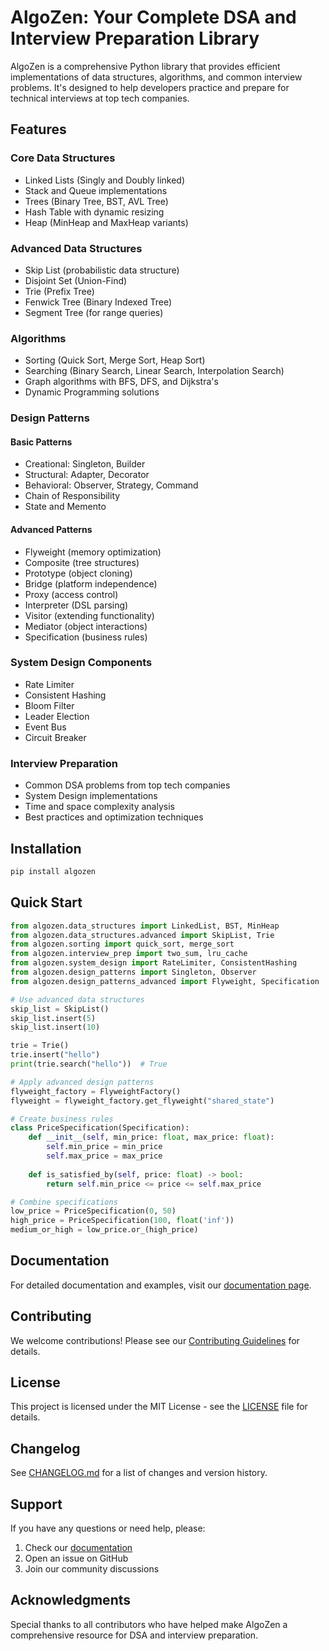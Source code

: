 # AlgoZen: Your Complete DSA and Interview Preparation Library

AlgoZen is a comprehensive Python library that provides efficient implementations of data structures, algorithms, and common interview problems. It's designed to help developers practice and prepare for technical interviews at top tech companies.

## Features

### Core Data Structures
- Linked Lists (Singly and Doubly linked)
- Stack and Queue implementations
- Trees (Binary Tree, BST, AVL Tree)
- Hash Table with dynamic resizing
- Heap (MinHeap and MaxHeap variants)

### Advanced Data Structures
- Skip List (probabilistic data structure)
- Disjoint Set (Union-Find)
- Trie (Prefix Tree)
- Fenwick Tree (Binary Indexed Tree)
- Segment Tree (for range queries)

### Algorithms
- Sorting (Quick Sort, Merge Sort, Heap Sort)
- Searching (Binary Search, Linear Search, Interpolation Search)
- Graph algorithms with BFS, DFS, and Dijkstra's
- Dynamic Programming solutions

### Design Patterns
#### Basic Patterns
- Creational: Singleton, Builder
- Structural: Adapter, Decorator
- Behavioral: Observer, Strategy, Command
- Chain of Responsibility
- State and Memento

#### Advanced Patterns
- Flyweight (memory optimization)
- Composite (tree structures)
- Prototype (object cloning)
- Bridge (platform independence)
- Proxy (access control)
- Interpreter (DSL parsing)
- Visitor (extending functionality)
- Mediator (object interactions)
- Specification (business rules)

### System Design Components
- Rate Limiter
- Consistent Hashing
- Bloom Filter
- Leader Election
- Event Bus
- Circuit Breaker

### Interview Preparation
- Common DSA problems from top tech companies
- System Design implementations
- Time and space complexity analysis
- Best practices and optimization techniques

## Installation

```bash
pip install algozen
```

## Quick Start

```python
from algozen.data_structures import LinkedList, BST, MinHeap
from algozen.data_structures.advanced import SkipList, Trie
from algozen.sorting import quick_sort, merge_sort
from algozen.interview_prep import two_sum, lru_cache
from algozen.system_design import RateLimiter, ConsistentHashing
from algozen.design_patterns import Singleton, Observer
from algozen.design_patterns_advanced import Flyweight, Specification

# Use advanced data structures
skip_list = SkipList()
skip_list.insert(5)
skip_list.insert(10)

trie = Trie()
trie.insert("hello")
print(trie.search("hello"))  # True

# Apply advanced design patterns
flyweight_factory = FlyweightFactory()
flyweight = flyweight_factory.get_flyweight("shared_state")

# Create business rules
class PriceSpecification(Specification):
    def __init__(self, min_price: float, max_price: float):
        self.min_price = min_price
        self.max_price = max_price
    
    def is_satisfied_by(self, price: float) -> bool:
        return self.min_price <= price <= self.max_price

# Combine specifications
low_price = PriceSpecification(0, 50)
high_price = PriceSpecification(100, float('inf'))
medium_or_high = low_price.or_(high_price)
```

## Documentation

For detailed documentation and examples, visit our [documentation page](https://algozen.readthedocs.io/).

## Contributing

We welcome contributions! Please see our [Contributing Guidelines](CONTRIBUTING.md) for details.

## License

This project is licensed under the MIT License - see the [LICENSE](LICENSE) file for details.

## Changelog

See [CHANGELOG.md](CHANGELOG.md) for a list of changes and version history.

## Support

If you have any questions or need help, please:
1. Check our [documentation](https://algozen.readthedocs.io/)
2. Open an issue on GitHub
3. Join our community discussions

## Acknowledgments

Special thanks to all contributors who have helped make AlgoZen a comprehensive resource for DSA and interview preparation.